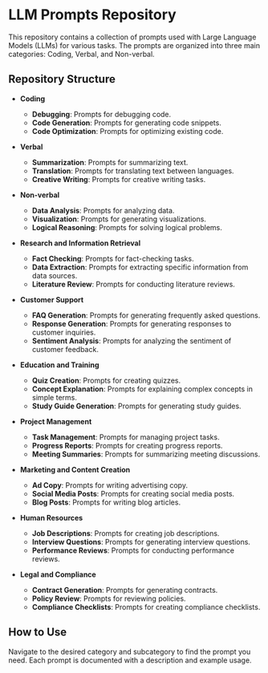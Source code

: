 # LLM Prompts Repository

This repository contains a collection of prompts used with Large Language Models (LLMs) for various tasks. The prompts are organized into three main categories: Coding, Verbal, and Non-verbal.

## Repository Structure

- **Coding**
  - **Debugging**: Prompts for debugging code.
  - **Code Generation**: Prompts for generating code snippets.
  - **Code Optimization**: Prompts for optimizing existing code.

- **Verbal**
  - **Summarization**: Prompts for summarizing text.
  - **Translation**: Prompts for translating text between languages.
  - **Creative Writing**: Prompts for creative writing tasks.

- **Non-verbal**
  - **Data Analysis**: Prompts for analyzing data.
  - **Visualization**: Prompts for generating visualizations.
  - **Logical Reasoning**: Prompts for solving logical problems.
 
- **Research and Information Retrieval**
  - **Fact Checking**: Prompts for fact-checking tasks.
  - **Data Extraction**: Prompts for extracting specific information from data sources.
  - **Literature Review**: Prompts for conducting literature reviews.

- **Customer Support**
  - **FAQ Generation**: Prompts for generating frequently asked questions.
  - **Response Generation**: Prompts for generating responses to customer inquiries.
  - **Sentiment Analysis**: Prompts for analyzing the sentiment of customer feedback.

- **Education and Training**
  - **Quiz Creation**: Prompts for creating quizzes.
  - **Concept Explanation**: Prompts for explaining complex concepts in simple terms.
  - **Study Guide Generation**: Prompts for generating study guides.

- **Project Management**
  - **Task Management**: Prompts for managing project tasks.
  - **Progress Reports**: Prompts for creating progress reports.
  - **Meeting Summaries**: Prompts for summarizing meeting discussions.

- **Marketing and Content Creation**
  - **Ad Copy**: Prompts for writing advertising copy.
  - **Social Media Posts**: Prompts for creating social media posts.
  - **Blog Posts**: Prompts for writing blog articles.

- **Human Resources**
  - **Job Descriptions**: Prompts for creating job descriptions.
  - **Interview Questions**: Prompts for generating interview questions.
  - **Performance Reviews**: Prompts for conducting performance reviews.

- **Legal and Compliance**
  - **Contract Generation**: Prompts for generating contracts.
  - **Policy Review**: Prompts for reviewing policies.
  - **Compliance Checklists**: Prompts for creating compliance checklists.



## How to Use

Navigate to the desired category and subcategory to find the prompt you need. Each prompt is documented with a description and example usage.
